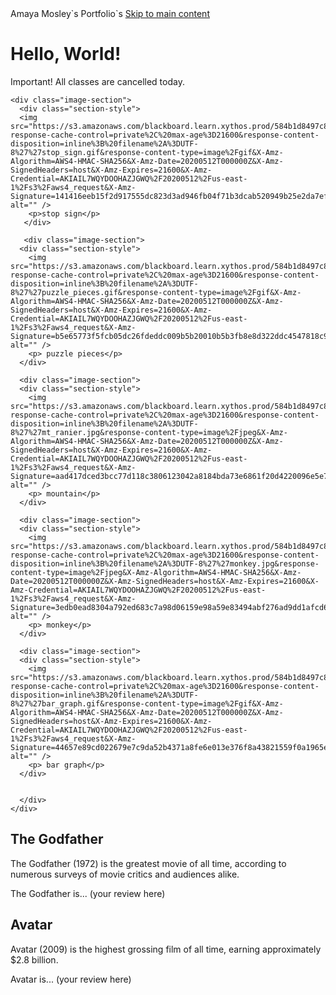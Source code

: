 <!DOCTYPE html>
<html>
    <head>Amaya Mosley`s Portfolio`s
    <link rel="stylesheet" href="styles/styles.css" />
    <a href="#main-content">Skip to main content</a>
  </head>
  <body>
    <h1>Hello, World!</h1>
    <p id="alert">Important! All classes are cancelled today.</p>

    <div class="image-section">
      <div class="section-style">
      <img src="https://s3.amazonaws.com/blackboard.learn.xythos.prod/584b1d8497c84/107179014?response-cache-control=private%2C%20max-age%3D21600&response-content-disposition=inline%3B%20filename%2A%3DUTF-8%27%27stop_sign.gif&response-content-type=image%2Fgif&X-Amz-Algorithm=AWS4-HMAC-SHA256&X-Amz-Date=20200512T000000Z&X-Amz-SignedHeaders=host&X-Amz-Expires=21600&X-Amz-Credential=AKIAIL7WQYDOOHAZJGWQ%2F20200512%2Fus-east-1%2Fs3%2Faws4_request&X-Amz-Signature=141416eeb15f2d917555dc823d3ad946fb04f71b3dcab520949b25e2da7ef886" alt="" />
        <p>stop sign</p>
       </div>
       
       <div class="image-section">
      <div class="section-style">
        <img src="https://s3.amazonaws.com/blackboard.learn.xythos.prod/584b1d8497c84/107179013?response-cache-control=private%2C%20max-age%3D21600&response-content-disposition=inline%3B%20filename%2A%3DUTF-8%27%27puzzle_pieces.gif&response-content-type=image%2Fgif&X-Amz-Algorithm=AWS4-HMAC-SHA256&X-Amz-Date=20200512T000000Z&X-Amz-SignedHeaders=host&X-Amz-Expires=21600&X-Amz-Credential=AKIAIL7WQYDOOHAZJGWQ%2F20200512%2Fus-east-1%2Fs3%2Faws4_request&X-Amz-Signature=b5e65773f5fcb05dc26fdeddc009b5b20010b5b3fb8e8d322ddc4547818c9881" alt="" />
        <p> puzzle pieces</p>
      </div>
      
      <div class="image-section">
      <div class="section-style">
        <img src="https://s3.amazonaws.com/blackboard.learn.xythos.prod/584b1d8497c84/107179012?response-cache-control=private%2C%20max-age%3D21600&response-content-disposition=inline%3B%20filename%2A%3DUTF-8%27%27mt_ranier.jpg&response-content-type=image%2Fjpeg&X-Amz-Algorithm=AWS4-HMAC-SHA256&X-Amz-Date=20200512T000000Z&X-Amz-SignedHeaders=host&X-Amz-Expires=21600&X-Amz-Credential=AKIAIL7WQYDOOHAZJGWQ%2F20200512%2Fus-east-1%2Fs3%2Faws4_request&X-Amz-Signature=aad417dced3bcc77d118c3806123042a8184bda73e6861f20d4220096e5e74f7" alt="" />
        <p> mountain</p>
      </div>
      
      <div class="image-section">
      <div class="section-style">
        <img src="https://s3.amazonaws.com/blackboard.learn.xythos.prod/584b1d8497c84/107179011?response-cache-control=private%2C%20max-age%3D21600&response-content-disposition=inline%3B%20filename%2A%3DUTF-8%27%27monkey.jpg&response-content-type=image%2Fjpeg&X-Amz-Algorithm=AWS4-HMAC-SHA256&X-Amz-Date=20200512T000000Z&X-Amz-SignedHeaders=host&X-Amz-Expires=21600&X-Amz-Credential=AKIAIL7WQYDOOHAZJGWQ%2F20200512%2Fus-east-1%2Fs3%2Faws4_request&X-Amz-Signature=3edb0ead8304a792ed683c7a98d06159e98a59e83494abf276ad9dd1afcd68be" alt="" />
        <p> monkey</p>
      </div>
      
      <div class="image-section">
      <div class="section-style">
        <img src="https://s3.amazonaws.com/blackboard.learn.xythos.prod/584b1d8497c84/107179010?response-cache-control=private%2C%20max-age%3D21600&response-content-disposition=inline%3B%20filename%2A%3DUTF-8%27%27bar_graph.gif&response-content-type=image%2Fgif&X-Amz-Algorithm=AWS4-HMAC-SHA256&X-Amz-Date=20200512T000000Z&X-Amz-SignedHeaders=host&X-Amz-Expires=21600&X-Amz-Credential=AKIAIL7WQYDOOHAZJGWQ%2F20200512%2Fus-east-1%2Fs3%2Faws4_request&X-Amz-Signature=44657e89cd022679e7c9da52b4371a8fe6e013e376f8a43821559f0a1965ed8d" alt="" />
        <p> bar graph</p>
      </div>
      
      
      </div>
    </div>
  </body>
</html>
   <div class="review">
    <h2>The Godfather</h2>
    <p class="summary">The Godfather (1972) is the greatest movie of all time,
      according to numerous surveys of movie critics and audiences alike.</p>
    <p>The Godfather is... (your review here)</p>
  </div>
  <div class="review">
    <h2>Avatar</h2>
    <p class="summary">Avatar (2009) is the highest grossing film of all time,
      earning approximately $2.8 billion.</p>
    <p>Avatar is... (your review here)</p>
  </div>
